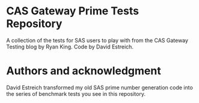 # CAS Gateway Prime Tests Repository

A collection of the tests for SAS users to play with from the CAS Gateway Testing blog by Ryan King. Code by David Estreich.

# Authors and acknowledgment

David Estreich transformed my old SAS prime number generation code into the series of benchmark tests you see in this repository.
